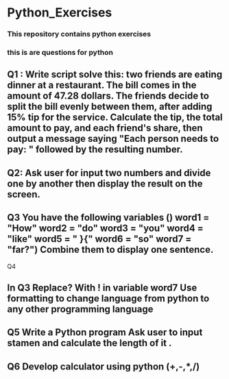 # Python_Exercises  
### This repository contains python exercises
### this is are questions for python

## Q1 : Write script solve this: two friends are eating dinner at a restaurant. The bill comes in the amount of 47.28 dollars. The friends decide to split the bill evenly between them, after adding 15% tip for the service. Calculate the tip, the total amount to pay, and each friend's share, then output a message saying "Each person needs to pay: " followed by the resulting number.


## Q2: Ask user for input two numbers and divide one by another then display the result on the screen.

## Q3 You have the following variables   () word1 = "How" word2 = "do" word3 = "you" word4 = "like"  word5 = " }{" word6 = "so" word7 = "far?") Combine them to display one sentence.

Q4
## In Q3 Replace? With ! in variable word7 Use formatting to change language from python to any other programming language

## Q5 Write a Python program Ask user to input stamen and calculate the length of it .
## Q6 Develop calculator using python (+,-,*,/)